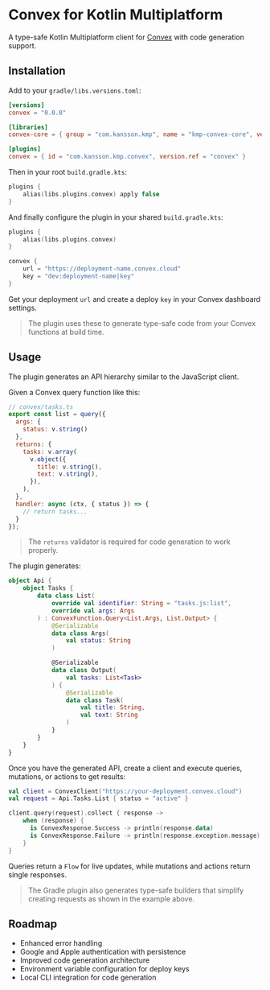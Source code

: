 # Convex for Kotlin Multiplatform

A type-safe Kotlin Multiplatform client for [Convex](https://convex.dev) with code generation support.

## Installation

Add to your `gradle/libs.versions.toml`:

```toml
[versions]
convex = "0.0.0"

[libraries]
convex-core = { group = "com.kansson.kmp", name = "kmp-convex-core", version.ref = "convex" }

[plugins]
convex = { id = "com.kansson.kmp.convex", version.ref = "convex" }
```

Then in your root `build.gradle.kts`:

```kotlin
plugins {
    alias(libs.plugins.convex) apply false
}
```

And finally configure the plugin in your shared `build.gradle.kts`:

```kotlin
plugins {
    alias(libs.plugins.convex)
}

convex {
    url = "https://deployment-name.convex.cloud"
    key = "dev:deployment-name|key"
}
```

Get your deployment `url` and create a deploy `key` in your Convex dashboard settings.

> The plugin uses these to generate type-safe code from your Convex functions at build time.

## Usage

The plugin generates an API hierarchy similar to the JavaScript client.

Given a Convex query function like this:
```javascript
// convex/tasks.ts
export const list = query({
  args: {
    status: v.string()
  },
  returns: {
    tasks: v.array(
      v.object({
        title: v.string(),
        text: v.string(),
      }),
    ),
  },
  handler: async (ctx, { status }) => {
    // return tasks...
  }
});
```
> The `returns` validator is required for code generation to work properly.

The plugin generates:
```kotlin
object Api {
    object Tasks {
        data class List(
            override val identifier: String = "tasks.js:list",
            override val args: Args
        ) : ConvexFunction.Query<List.Args, List.Output> {
            @Serializable
            data class Args(
                val status: String
            )

            @Serializable
            data class Output(
                val tasks: List<Task>
            ) {
                @Serializable
                data class Task(
                    val title: String,
                    val text: String
                )
            }
        }
    }
}
```

Once you have the generated API, create a client and execute queries, mutations, or actions to get results:

```kotlin
val client = ConvexClient("https://your-deployment.convex.cloud")
val request = Api.Tasks.List { status = "active" }

client.query(request).collect { response ->
    when (response) {
      is ConvexResponse.Success -> println(response.data)
      is ConvexResponse.Failure -> println(response.exception.message)
    }
}
```

Queries return a `Flow` for live updates, while mutations and actions return single responses.

> The Gradle plugin also generates type-safe builders that simplify creating requests as shown in the example above.

## Roadmap

- Enhanced error handling
- Google and Apple authentication with persistence
- Improved code generation architecture
- Environment variable configuration for deploy keys
- Local CLI integration for code generation
